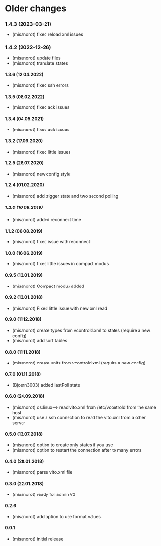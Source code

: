 # Older changes

### 1.4.3 (2023-03-21)
* (misanorot) fixed reload xml issues

### 1.4.2 (2022-12-26)
* (misanorot) update files 
* (misanorot) translate states 

#### 1.3.6 (12.04.2022)
* (misanorot) fixed ssh errors
#### 1.3.5 (08.02.2022)
* (misanorot) fixed ack issues

#### 1.3.4 (04.05.2021)
* (misanorot) fixed ack issues

#### 1.3.2 (17.09.2020)
* (misanorot) fixed little issues

#### 1.2.5 (26.07.2020)
* (misanorot) new config style

#### 1.2.4 (01.02.2020)
* (misanorot) add trigger state and two second polling

##### 1.2.0 (10.08.2019)
* (misanorot) added reconnect time

#### 1.1.2 (06.08.2019)
* (misanorot) fixed issue with reconnect

#### 1.0.0 (16.06.2019)
* (misanorot) fixes little issues in compact modus

#### 0.9.5 (13.01.2019)
* (misanorot) Compact modus added

#### 0.9.2 (13.01.2018)
* (misanorot) Fixed little issue with new xml read

#### 0.9.0 (11.12.2018)
* (misanorot) create types from vcontrold.xml to states (require a new config)
* (misanorot) add sort tables

#### 0.8.0 (11.11.2018)
* (misanorot) create units from vcontrold.xml (require a new config)

#### 0.7.0 (01.11.2018)
* (Bjoern3003) added lastPoll state

#### 0.6.0 (24.09.2018)
* (misanorot) os:linux--> read vito.xml from /etc/vcontrold from the same host
* (misanorot) use a ssh connection to read the vito.xml from a other server

#### 0.5.0 (13.07.2018)
* (misanorot) option to create only states if you use
* (misanorot) option to restart the connection after to many errors

#### 0.4.0 (28.01.2018)
* (misanorot) parse vito.xml file

#### 0.3.0 (22.01.2018)
* (misanorot) ready for admin V3

#### 0.2.6
* (misanorot) add option to use format values

#### 0.0.1
* (misanorot) initial release
